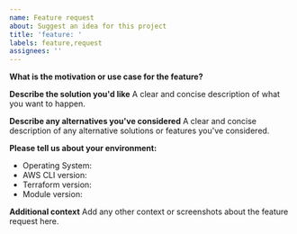 ```yaml
---
name: Feature request
about: Suggest an idea for this project
title: 'feature: '
labels: feature,request
assignees: ''
---
```


**What is the motivation or use case for the feature?**

**Describe the solution you'd like**
A clear and concise description of what you want to happen.

**Describe any alternatives you've considered**
A clear and concise description of any alternative solutions or features you've considered.

**Please tell us about your environment:**

* Operating System:
* AWS CLI version:
* Terraform version:
* Module version:

**Additional context**
Add any other context or screenshots about the feature request here.
